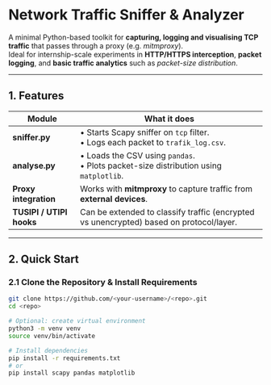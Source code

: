 # Network Traffic Sniffer & Analyzer

A minimal Python-based toolkit for **capturing, logging and visualising TCP traffic** that passes through a proxy (e.g. *mitmproxy*).  
Ideal for internship-scale experiments in **HTTP/HTTPS interception**, **packet logging**, and **basic traffic analytics** such as *packet-size distribution*.

---

## 1. Features

| Module             | What it does                                                                                      |
|--------------------|---------------------------------------------------------------------------------------------------|
| **sniffer.py**     | • Starts Scapy sniffer on `tcp` filter. <br> • Logs each packet to `trafik_log.csv`.              |
| **analyse.py**     | • Loads the CSV using `pandas`. <br> • Plots packet-size distribution using `matplotlib`.         |
| **Proxy integration** | Works with **mitmproxy** to capture traffic from **external devices**.                         |
| **TUSIPI / UTIPI hooks** | Can be extended to classify traffic (encrypted vs unencrypted) based on protocol/layer.     |

---

## 2. Quick Start

### 2.1 Clone the Repository & Install Requirements

```bash
git clone https://github.com/<your-username>/<repo>.git
cd <repo>

# Optional: create virtual environment
python3 -m venv venv
source venv/bin/activate

# Install dependencies
pip install -r requirements.txt
# or
pip install scapy pandas matplotlib
